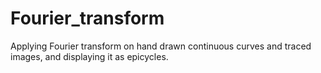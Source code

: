 # Fourier_transform
Applying Fourier transform on hand drawn continuous curves and traced images, and displaying it as epicycles.
